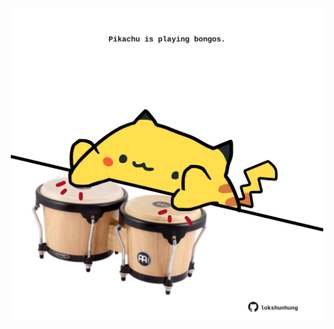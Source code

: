 <!-- built at 27/08/2024, 07:00:58 UTC -->
<p align="center">
  <img width="500" height="500" src="./ReadmeImage.svg">
</p>
